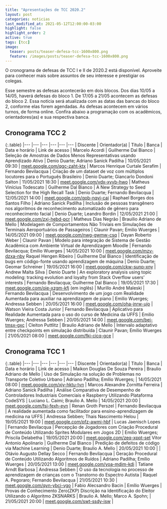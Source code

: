 ```yaml
---
title: "Apresentações de TCC 2020.2"
layout: post
categories: noticias
last_modified_at: 2021-05-12T12:00:00-03:00
highlight: false
highlight_order: 2
active: true
tags: [tcc]
image:
  teaser: posts/teaser-defesa-tcc-1600x800.png
  feature: /images/posts/teaser-defesa-tcc-1600x800.png
---
```


O cronograma de defesas de TCC I e II de 2020.2 está disponível. Aproveite para conhecer mais sobre assuntos de seu interesse e prestigiar os colegas.

Esse semestre as defesas acontecerão em dois blocos. Dos dias 10/05 a 14/05, haverá defesas do bloco 1. De 17/05 a 21/05 acontecem as defesas do bloco 2. Essa notícia será atualizada com as datas das bancas do bloco 2, conforme elas forem agendadas. As defesas acontecem em vários turnos, de forma online. Confira abaixo a programação com os acadêmicos, orientadores(as) e sua respectiva banca.

## Cronograma TCC 2

{:.table}
|--- |--- |--- |--- |--- |--- |
Discente | Orientador(a) | Título | Banca |	Data e horário | Link de acesso |
Marcelo Acordi | Guilherme Dal Bianco | Seleção de Amostras de Dados Menos Representativas usando Aprendizado Ativo |  Denio Duarte; Adriano Sanick Padilha | 10/05/2021 09:30 | [meet.google.com/qgc-zaht-ktx](https://meet.google.com/qgc-zaht-ktx) |
Marcos Henrique Curtale Serafim | Fernando Bevilacqua | Criação de um dataset de voz com múltiplos locutores para o Português Brasileiro | Denio Duarte; Giancarlo Dondoni Salton | 11/05/2021 18:30 | [meet.google.com/vdx-xyvb-hwo](https://meet.google.com/vdx-xyvb-hw) |
Matheus Vinícius Todescato | Guilherme Dal Bianco | A New Strategy to Seed Selection for the High Recall Task | Denio Duarte; Fernando Bevilacqua | 12/05/2021 14:00 | [meet.google.com/qob-nqvj-cai](https://meet.google.com/qob-nqvj-cai) |
Raphael Borges dos Santos Filho | Adriano Sanick Padilha | Inclusão de pessoas transgênero nos algoritmos de  reconhecimento automatizado de gênero para reconhecimento facial | Denio Duarte; Leandro Bordin | 12/05/2021 21:00 | [meet.google.com/zxj-hebd-pcr](https://meet.google.com/zxj-hebd-pcr) |
Matheus Dias Negrão | Brauilio Adriano de  Mello | Modelagem de Comportamentos Não Triviais em Simulações de Terminais Aeroportuários de Passageiros |  Claunir Pavan; Emilio Wuerges | 14/05/2021 09:00 | [meet.google.com/nwg-gwmw-csq](https://meet.google.com/nwg-gwmw-csq) |
Dayan Roberto Weber | Claunir Pavan | Modelo para integração de Sistema de Gestão Acadêmica com Ambiente Virtual de Aprendizagem Moodle	| Fernando Bevilacqua; Emílio Wuerges | 14/05/2021 10:00 | [meet.google.com/mzv-dzxa-nby](https://meet.google.com/mzv-dzxa-nby)
Raquel Hengen Ribeiro | Guilherme Dal Bianco | Identificação de bugs em código-fonte usando aprendizagem de máquina |  Denio Duarte; Geomar Schreiner | 19/05/2021 16:00 | [meet.google.com/ckw-sunp-xny](https://meet.google.com/ckw-sunp-xny) |
Andrew Malta Silva | Denio Duarte | An exploratory analysis using topic modeling: tracking evolution and loyalty from Stack Overflow users’ interests | Fernando Bevilacqua; Guilherme Dal Bianco | 19/05/2021 17:30 | [meet.google.com/oie-xzgm-kfj](https://meet.google.com/oie-xzgm-kfj) (em inglês) |
Murillo André Maleski | Fernando Bevilacqua | Desenvolvimento de um jogo com Realidade Aumentada para auxiliar na aprendizagem de piano |  Emilio Wuerges; Andressa Sebben | 20/05/2021 16:00 | [meet.google.com/oha-jnrw-ujo](https://meet.google.com/oha-jnrw-ujo) |
Watson Vieira Costa Junior | Fernando Bevilacqua | Aplicativo para Realidade Aumentada para o uso do curso de Medicina da UFFS |  Emilio Wuerges; Andressa Sebben | 20/05/2021 14:00 | [meet.google.com/bei-tmsx-gxc](https://meet.google.com/bei-tmsx-gxc) |
Cleiton Puttlitz | Braulio Adriano de Mello | Intervalo adaptativo entre checkpoints  em simulação distribuída | Claunir Pavan; Emílio Wuerges | 21/05/2021 08:00 | [meet.google.com/fkj-cicq-gce](https://meet.google.com/fkj-cicq-gce) |


## Cronograma TCC 1

{:.table}
|--- |--- |--- |--- |--- |--- |
Discente | Orientador(a) | Título | Banca |	Data e horário | Link de acesso |
Maikon Douglas De Souza Pereira | Braulio Adriano de Mello | Uso de Simulação na solução de Problemas no Transporte Coletivo Urbano | Adriano Padilha; Emílio Wuerges; | 14/05/2021 08:00 | [meet.google.com/xjy-hktu-tyn](https://meet.google.com/xjy-hktu-tyn) |
Marcos Alexandre Zornitta Ferreira | Adriano Sanick Padilha | Análise Comparativa de Desempenho de Controladores Industriais Comerciais e Raspberry Utilizando Plataforma CodeSYS | Luciano L. Caimi; Braulio A. Mello | 14/05/2021 20:00 | [meet.google.com/fsi-fexh-eyn](https://meet.google.com/fsi-fexh-eyn) |
Renan Groth Perszel | Fernando Bevilacqua | A realidade aumentada como facilitador para ensino-aprendizagem de medicina na UFFS | Andressa Sebben; Thais Nascimento Helou | 19/05/2021 19:00 | [meet.google.com/pfz-awmi-hbf](https://meet.google.com/pfz-awmi-hbf) |
Lucas Jaenisch Lopes | Fernando Bevilacqua | Percepção de Jogadores com Criação Procedural de Conteúdo Utilizando Sprites Modulares em Jogos 2D	| Emílio Wuerges; Priscila Delabetha | 19/05/2021 20:00 | [meet.google.com/zeq-xppt-set](https://meet.google.com/zeq-xppt-set)
Vitor Antonio Apolinario | Guilherme Dal Bianco | Predição de defeitos de código via Machine Learning | Denio Duarte; Braulio A. Mello | 20/05/2021 10:00 | |
Otávio Augusto Dellay Secco | Fernando Bevilacqua | Geração Procedural de Conteúdo Utilizando Algoritmos de Ruídos | Adriano Padilha; Emílio Wuerges | 20/05/2021 13:00 | [meet.google.com/yoa-mdim-kdi](https://meet.google.com/yoa-mdim-kdi) |
Tatiane Arndt Barbosa | Andressa Sebben | O uso da tecnologia no processo de aprendizagem de crianças com o Transtorno do Espectro Autista | Raquel A. Pegoraro; Fernando Bevilacqua | 21/05/2021 10:30 | [meet.google.com/qyn-ybci-vgo](https://meet.google.com/qyn-ybci-vgo) |
Fabio Alecsandro Bacin | Emílio Wuerges | Provas de Conhecimento Zero(ZKP) Discrição na Identificação do Eleitor Utilizando o Algoritmo ZKSNARKS | Braulio A. Mello; Marco A. Spohn; | 21/05/2021 20:00 | [meet.google.com/swt-ssdy-isw](https://meet.google.com/swt-ssdy-isw) |

